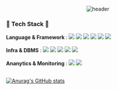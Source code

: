<div align=center>

![header](https://capsule-render.vercel.app/api?type=waving&color=gradient&height=230&section=header&text=Seulgi%20Lee&fontSize=80)

</div>

<h3>🥕 Tech Stack 🥕</h3>
<div>
  <div>
    <b>Language & Framework</b> : 
    <img src="https://img.shields.io/badge/Spring-6DB33F?style=for-square&logo=Spring&logoColor=white">
    <img src="https://img.shields.io/badge/Java-007396?style=for-square&logo=openjdk&logoColor=white">
    <img src="https://img.shields.io/badge/Django-092E20?style=for-square&logo=django&logoColor=white">
    <img src="https://img.shields.io/badge/Python-3776AB?style=for-square&logo=python&logoColor=white"> 
    <img src="https://img.shields.io/badge/Javascript-F7DF1E?style=for-square&logo=javascript&logoColor=black"> 
    <img src="https://img.shields.io/badge/React-61DAFB?style=for-square&logo=react&logoColor=black"> 
  </div><br/>
  <div>
    <b>Infra & DBMS</b> : 
    <img src="https://img.shields.io/badge/Oracle-FF2127?style=for-square&logo=oracle&logoColor=white">
    <img src="https://img.shields.io/badge/mysql-4479A14?style=for-square&logo=mysql&logoColor=white">
    <img src="https://img.shields.io/badge/Docker-2496ED?style=for-square&logo=docker&logoColor=white">
    <img src="https://img.shields.io/badge/Linux-FCC624?style=for-square&logo=linux&logoColor=black">
    <img src="https://img.shields.io/badge/AWS-FF9900?style=for-square&logo=amazonec2&logoColor=black">
  </div><br/>
  <div>
    <b>Ananytics & Monitoring</b> : 
    <img src="https://img.shields.io/badge/Elastic stack-005571?style=for-square&logo=elasticstack&logoColor=white">
    <img src="https://img.shields.io/badge/Kibana-005571?style=for-square&logo=kibana&logoColor=white">
  </div>
</div>

<br/>
<div>

[![Anurag's GitHub stats](https://github-readme-stats.vercel.app/api?username=Seulg2027&show_icons=truet)](https://github.com/Seulg2027/github-readme-stats)  

</div>
